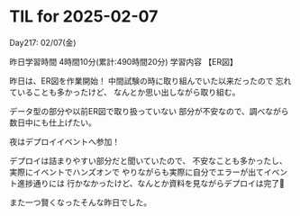 # TIL for 2025-02-07
Day217: 02/07(金)

昨日学習時間 4時間10分(累計:490時間20分)
学習内容 【ER図】

昨日は、ER図を作業開始！
中間試験の時に取り組んでいた以来だったので
忘れていることも多かったけど、
なんとか思い出しながら取り組む。

データ型の部分や以前ER図で取り扱っていない
部分が不安なので、調べながら数日中にも仕上げたい。

夜はデプロイイベントへ参加！

デプロイは詰まりやすい部分だと聞いていたので、
不安なことも多かったし、実際にイベントでハンズオンで
やりながらも実際に自分でエラーが出てイベント進捗通りには
行かなかったけど、なんとか資料を見ながらデプロイは完了🙌

また一つ賢くなったそんな昨日でした。
